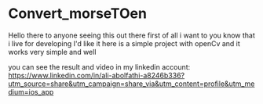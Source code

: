 # Convert_morseTOen
Hello there to anyone seeing this out there first of all i want to you know that i live for developing I'd like it
here is a simple project with openCv and it works very simple and well

you can see the result and video in my linkedin account:
https://www.linkedin.com/in/ali-abolfathi-a8246b336?utm_source=share&utm_campaign=share_via&utm_content=profile&utm_medium=ios_app 



